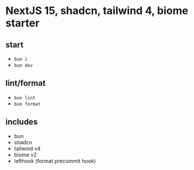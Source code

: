 
# NextJS 15, shadcn, tailwind 4, biome starter

## start
- `bun i`
- `bun dev`

## lint/format
- `bun lint`
- `bun format`

## includes
- bun
- shadcn
- tailwind v4
- biome v2
- lefthook (format precommit hook)
